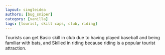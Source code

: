 ```yaml
---
layout: singleidea
authors: [bug_sniper]
category: [vanilla]
tags: [tourist, skill caps, club, riding]
---
```

Tourists can get Basic skill in club due to having played baseball and being
familiar with bats, and Skilled in riding because riding is a popular tourist
attraction.
